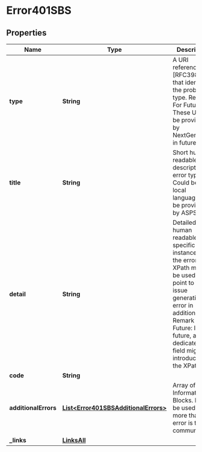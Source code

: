 # Error401SBS

## Properties
Name | Type | Description | Notes
------------ | ------------- | ------------- | -------------
**type** | **String** | A URI reference [RFC3986] that identifies the problem type. Remark For Future: These URI will be provided by NextGenPSD2 in future.  | 
**title** | **String** | Short human readable description of error type. Could be in local language. To be provided by ASPSPs.  |  [optional]
**detail** | **String** | Detailed human readable text specific to this instance of the error. XPath might be used to point to the issue generating the error in addition. Remark for Future: In future, a dedicated field might be introduced for the XPath.  |  [optional]
**code** | **String** |  | 
**additionalErrors** | [**List&lt;Error401SBSAdditionalErrors&gt;**](Error401SBSAdditionalErrors.md) | Array of Error Information Blocks.  Might be used if more than one error is to be communicated  |  [optional]
**_links** | [**LinksAll**](LinksAll.md) |  |  [optional]
